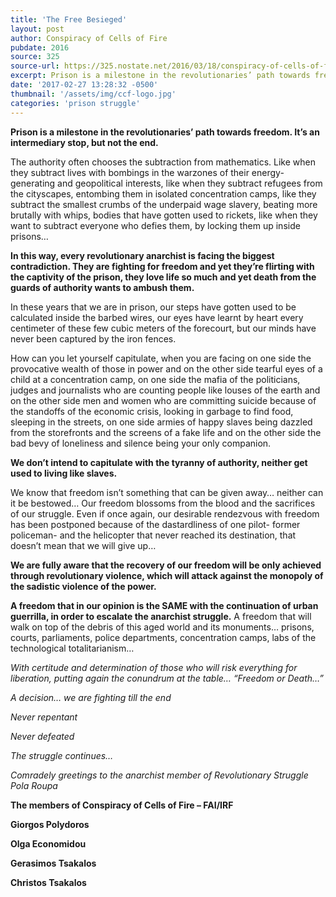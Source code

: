 ```yaml
---
title: 'The Free Besieged'
layout: post
author: Conspiracy of Cells of Fire
pubdate: 2016
source: 325
source-url: https://325.nostate.net/2016/03/18/conspiracy-of-cells-of-fire-faiirf-the-free-besieged-greece/
excerpt: Prison is a milestone in the revolutionaries’ path towards freedom. It’s an intermediary stop, but not the end.
date: '2017-02-27 13:28:32 -0500'
thumbnail: '/assets/img/ccf-logo.jpg'
categories: 'prison struggle'
---
```


<strong>Prison is a milestone in the revolutionaries’ path towards freedom. It’s an intermediary stop, but not the end.</strong>

The authority often chooses the subtraction from mathematics. Like when they subtract lives with bombings in the warzones of their energy-generating and geopolitical interests, like when they subtract refugees from the cityscapes, entombing them in isolated concentration camps, like they subtract the smallest crumbs of the underpaid wage slavery, beating more brutally with whips, bodies that have gotten used to rickets, like when they want to subtract everyone who defies them, by locking them up inside prisons…

<strong>In this way, every revolutionary anarchist is facing the biggest contradiction. They are fighting for freedom and yet they’re flirting with the captivity of the prison, they love life so much and yet death from the guards of authority wants to ambush them.</strong>

In these years that we are in prison, our steps have gotten used to be calculated inside the barbed wires, our eyes have learnt by heart every centimeter of these few cubic meters of the forecourt, but our minds have never been captured by the iron fences.

How can you let yourself capitulate, when you are facing on one side the provocative wealth of those in power and on the other side tearful eyes of a child at a concentration camp, on one side the mafia of the politicians, judges and journalists who are counting people like louses of the earth and on the other side men and women who are committing suicide because of the standoffs of the economic crisis, looking in garbage to find food, sleeping in the streets, on one side armies of happy slaves being dazzled from the storefronts and the screens of a fake life and on the other side the bad bevy of loneliness and silence being your only companion.

<strong>We don’t intend to capitulate with the tyranny of authority, neither get used to living like slaves.</strong>

We know that freedom isn’t something that can be given away… neither can it be bestowed… Our freedom blossoms from the blood and the sacrifices of our struggle. Even if once again, our desirable rendezvous with freedom has been postponed because of the dastardliness of one pilot- former policeman- and the helicopter that never reached its destination, that doesn’t mean that we will give up…

<strong>We are fully aware that the recovery of our freedom will be only achieved through revolutionary violence, which will attack against the monopoly of the sadistic violence of the power.</strong>

<strong>A freedom that in our opinion is the SAME with the continuation of urban guerrilla, in order to escalate the anarchist struggle.</strong> A freedom that will walk on top of the debris of this aged world and its monuments… prisons, courts, parliaments, police departments, concentration camps, labs of the technological totalitarianism…

<em>With certitude and determination of those who will risk everything for liberation, putting again the conundrum at the table… “Freedom or Death…”</em>

<em>A decision… we are fighting till the end</em>

<em>Never repentant</em>

<em>Never defeated</em>

<em>The struggle continues…</em>

<em>Comradely greetings to the anarchist member of Revolutionary Struggle Pola Roupa</em>

<strong>The members of Conspiracy of Cells of Fire – FAI/IRF</strong>

<strong>Giorgos Polydoros</strong>

<strong>Olga Economidou</strong>

<strong>Gerasimos Tsakalos</strong>

<strong>Christos Tsakalos</strong>
